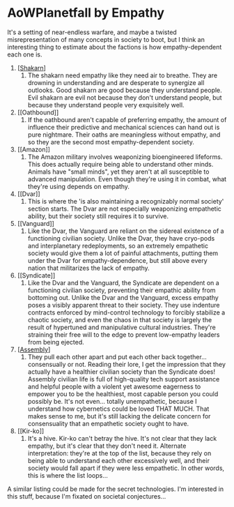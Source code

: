 # AoWPlanetfall by Empathy

It's a setting of near-endless warfare, and maybe a twisted misrepresentation of many concepts in society to boot, but I think an interesting thing to estimate about the factions is how empathy-dependent each one is.

1.  [[Shakarn]]
    1.  The shakarn need empathy like they need air to breathe.  They are drowning in understanding and are desperate to synergize all outlooks.  Good shakarn are good because they understand people.  Evil shakarn are evil not because they don't understand people, but because they understand people very exquisitely well.
2.  [[Oathbound]]
    1.  If the oathbound aren't capable of preferring empathy, the amount of influence their predictive and mechanical sciences can hand out is pure nightmare.  Their oaths are meaningless without empathy, and so they are the second most empathy-dependent society.
3.  [[Amazon]]
    1.  The Amazon military involves weaponizing bioengineered lifeforms.  This does actually require being able to understand other minds.  Animals have "small minds", yet they aren't at all susceptible to advanced manipulation.  Even though they're using it in combat, what they're using depends on empathy.
4.  [[Dvar]]
    1.  This is where the 'is also maintaining a recognizably normal society' section starts.  The Dvar are not especially weaponizing empathetic ability, but their society still requires it to survive.
5.  [[Vanguard]]
    1.  Like the Dvar, the Vanguard are reliant on the sidereal existence of a functioning civilian society.  Unlike the Dvar, they have cryo-pods and interplanetary redeployments, so an extremely empathetic society would give them a lot of painful attachments, putting them under the Dvar for empathy-dependence, but still above every nation that militarizes the lack of empathy.
6.  [[Syndicate]]
    1.  Like the Dvar and the Vanguard, the Syndicate are dependent on a functioning civilian society, preventing their empathic ability from bottoming out.  Unlike the Dvar and the Vanguard, excess empathy poses a visibly apparent threat to their society.  They use indenture contracts enforced by mind-control technology to forcibly stabilize a chaotic society, and even the chaos in that society is largely the result of hypertuned and manipulative cultural industries.  They're straining their free will to the edge to prevent low-empathy leaders from being ejected.
7.  [[Assembly]]
    1.  They pull each other apart and put each other back together... consensually or not.  Reading their lore, I get the impression that they actually have a healthier civilian society than the Syndicate does!  Assembly civilian life is full of high-quality tech support assistance and helpful people with a violent yet awesome eagerness to empower you to be the healthiest, most capable person you could possibly be.  It's not even...  totally unempathetic, because I understand how cybernetics could be loved THAT MUCH.  That makes sense to me, but it's still lacking the delicate concern for consensuality that an empathetic society ought to have.
8.  [[Kir-ko]]
    1.  It's a hive.  Kir-ko can't betray the hive.  It's not clear that they lack empathy, but it's clear that they don't need it.  Alternate interpretation: they're at the top of the list, because they rely on being able to understand each other excessively well, and their society would fall apart if they were less empathetic.  In other words, this is where the list loops...

A similar listing could be made for the secret technologies.  I'm interested in this stuff, because I'm fixated on societal conjectures...



[//begin]: # "Autogenerated link references for markdown compatibility"
[Shakarn]: shakarn.md "Shakarn"
[Assembly]: assembly.md "Assembly"
[//end]: # "Autogenerated link references"